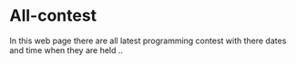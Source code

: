 # All-contest
In this web page there are all latest programming contest with there dates and time when they are held ..
